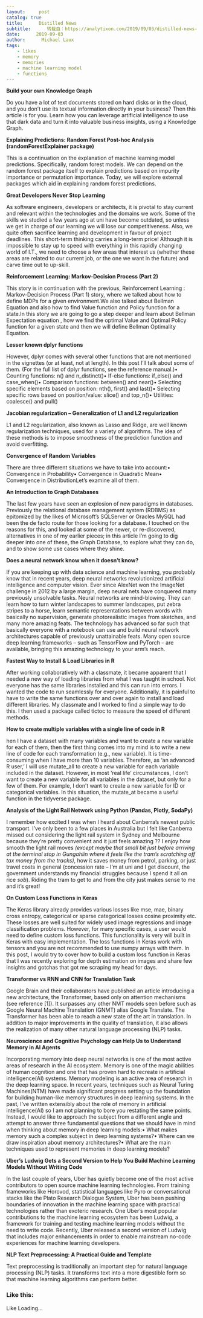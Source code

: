 ```yaml
---
layout:     post
catalog: true
title:      Distilled News
subtitle:      转载自：https://analytixon.com/2019/09/03/distilled-news-1185/
date:      2019-09-03
author:      Michael Laux
tags:
    - likes
    - memory
    - memories
    - machine learning model
    - functions
---
```


**Build your own Knowledge Graph**

Do you have a lot of text documents stored on hard disks or in the cloud, and you don’t use its textual information directly in your business? Then this article is for you. Learn how you can leverage artificial intelligence to use that dark data and turn it into valuable business insights, using a Knowledge Graph.

**Explaining Predictions: Random Forest Post-hoc Analysis (randomForestExplainer package)**

This is a continuation on the explanation of machine learning model predictions. Specifically, random forest models. We can depend on the random forest package itself to explain predictions based on impurity importance or permutation importance. Today, we will explore external packages which aid in explaining random forest predictions.

**Great Developers Never Stop Learning**

As software engineers, developers or architects, it is pivotal to stay current and relevant within the technologies and the domains we work. Some of the skills we studied a few years ago at uni have become outdated, so unless we get in charge of our learning we will lose our competitiveness. Also, we quite often sacrifice learning and development in favour of project deadlines. This short-term thinking carries a long-term price! Although it is impossible to stay up to speed with everything in this rapidly changing world of I.T., we need to choose a few areas that interest us (whether these areas are related to our current job, or the one we want in the future) and carve time out to up-skill.

**Reinforcement Learning: Markov-Decision Process (Part 2)**

This story is in continuation with the previous, Reinforcement Learning : Markov-Decision Process (Part 1) story, where we talked about how to define MDPs for a given environment.We also talked about Bellman Equation and also how to find Value function and Policy function for a state.In this story we are going to go a step deeper and learn about Bellman Expectation equation , how we find the optimal Value and Optimal Policy function for a given state and then we will define Bellman Optimality Equation.

**Lesser known dplyr functions**

However, dplyr comes with several other functions that are not mentioned in the vignettes (or at least, not at length). In this post I’ll talk about some of them. (For the full list of dplyr functions, see the reference manual.)• Counting functions: n() and n_distinct()• If-else functions: if_else() and case_when()• Comparison functions: between() and near()• Selecting specific elements based on position: nth(), first() and last()• Selecting specific rows based on position/value: slice() and top_n()• Utilities: coalesce() and pull()

**Jacobian regularization – Generalization of L1 and L2 regularization**

L1 and L2 regularization, also known as Lasso and Ridge, are well known regularization techniques, used for a variety of algorithms. The idea of these methods is to impose smoothness of the prediction function and avoid overfitting.

**Convergence of Random Variables**

There are three different situations we have to take into account:• Convergence in Probability• Convergence in Quadratic Mean• Convergence in DistributionLet’s examine all of them.

**An Introduction to Graph Databases**

The last few years have seen an explosion of new paradigms in databases. Previously the relational database management system (RDBMS) as epitomized by the likes of Microsoft’s SQLServer or Oracles MySQL had been the de facto route for those looking for a database. I touched on the reasons for this, and looked at some of the newer, or re-discovered, alternatives in one of my earlier pieces; in this article I’m going to dig deeper into one of these, the Graph Database, to explore what they can do, and to show some use cases where they shine.

**Does a neural network know when it doesn’t know?**

If you are keeping up with data science and machine learning, you probably know that in recent years, deep neural networks revolutionized artificial intelligence and computer vision. Ever since AlexNet won the ImageNet challenge in 2012 by a large margin, deep neural nets have conquered many previously unsolvable tasks. Neural networks are mind-blowing. They can learn how to turn winter landscapes to summer landscapes, put zebra stripes to a horse, learn semantic representations between words with basically no supervision, generate photorealistic images from sketches, and many more amazing feats. The technology has advanced so far such that basically everyone with a notebook can use and build neural network architectures capable of previously unattainable feats. Many open source deep learning frameworks – such as TensorFlow and PyTorch – are available, bringing this amazing technology to your arm’s reach.

**Fastest Way to Install & Load Libraries in R**

After working collaboratively with a classmate, it became apparent that I needed a new way of loading libraries from what I was taught in school. Not everyone has the same libraries installed and this can run into errors. I wanted the code to run seamlessly for everyone. Additionally, it is painful to have to write the same functions over and over again to install and load different libraries. My classmate and I worked to find a simple way to do this. I then used a package called tictoc to measure the speed of different methods.

**How to create multiple variables with a single line of code in R**

hen I have a dataset with many variables and want to create a new variable for each of them, then the first thing comes into my mind is to write a new line of code for each transformation (e.g., new variable). It is time-consuming when I have more than 10 variables. Therefore, as ‘an advanced R user,’ I will use mutate_all to create a new variable for each variable included in the dataset. However, in most ‘real life’ circumstances, I don’t want to create a new variable for all variables in the dataset, but only for a few of them. For example, I don’t want to create a new variable for ID or categorical variables. In this situation, the mutate_at became a useful function in the tidyverse package.

**Analysis of the Light Rail Network using Python (Pandas, Plotly, SodaPy)**

I remember how excited I was when I heard about Canberra’s newest public transport. I’ve only been to a few places in Australia but I felt like Canberra missed out considering the light rail system in Sydney and Melbourne because they’re pretty convenient and it just feels amazing ?? I enjoy how smooth the light rail moves *(except maybe that small bit just before arriving at the terminal stop in Gungahlin where it feels like the tram’s scratching off tax money from the tracks)*, how it saves money from petrol, parking, or just travel costs in general (concession rate – I’m at uni and I get discount, the government understands my financial struggles because I spend it all on rice *sob*). Riding the tram to get to and from the city just makes sense to me and it’s great!

**On Custom Loss Functions in Keras**

The Keras library already provides various losses like mse, mae, binary cross entropy, categorical or sparse categorical losses cosine proximity etc. These losses are well suited for widely used image regressions and image classification problems. However, for many specific cases, a user would need to define custom loss functions. This functionality is very will built in Keras with easy implementation. The loss functions in Keras work with tensors and you are not recommended to use numpy arrays with them. In this post, I would try to cover how to build a custom loss function in Keras that I was recently exploring for depth estimation on images and share few insights and gotchas that got me scraping my head for days.

**Transformer vs RNN and CNN for Translation Task**

Google Brain and their collaborators have published an article introducing a new architecture, the Transformer, based only on attention mechanisms (see reference [1]). It surpasses any other NMT models seen before such as Google Neural Machine Translation (GNMT) alias Google Translate. The Transformer has been able to reach a new state of the art in translation. In addition to major improvements in the quality of translation, it also allows the realization of many other natural language processing (NLP) tasks.

**Neuroscience and Cognitive Psychology can Help Us to Understand Memory in AI Agents**

Incorporating memory into deep neural networks is one of the most active areas of research in the AI ecosystem. Memory is one of the magic abilities of human cognition and one that has proven hard to recreate in artificial intelligence(AI) systems. Memory modeling is an active area of research in the deep learning space. In recent years, techniques such as Neural Turing Machines(NTM) have made significant progress setting up the foundation for building human-like memory structures in deep learning systems. In the past, I’ve written extensibly about the role of memory in artificial intelligence(AI) so I am not planning to bore you restating the same points. Instead, I would like to approach the subject from a different angle and attempt to answer three fundamental questions that we should have in mind when thinking about memory in deep learning models:• What makes memory such a complex subject in deep learning systems?• Where can we draw inspiration about memory architectures?• What are the main techniques used to represent memories in deep learning models?

**Uber’s Ludwig Gets a Second Version to Help You Build Machine Learning Models Without Writing Code**

In the last couple of years, Uber has quietly become one of the most active contributors to open source machine learning technologies. From training frameworks like Horovod, statistical languages like Pyro or conversational stacks like the Plato Research Dialogue System, Uber has been pushing boundaries of innovation in the machine learning space with practical technologies rather than exoteric research. One Uber’s most popular contributions to the machine learning ecosystem has been Ludwig, a framework for training and testing machine learning models without the need to write code. Recently, Uber released a second version of Ludwig that includes major enhancements in order to enable mainstream no-code experiences for machine learning developers.

**NLP Text Preprocessing: A Practical Guide and Template**

Text preprocessing is traditionally an important step for natural language processing (NLP) tasks. It transforms text into a more digestible form so that machine learning algorithms can perform better.

### Like this:

Like Loading...
